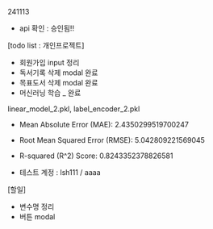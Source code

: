 241113

- api 확인 : 승인됨!!


[todo list : 개인프로젝트]
- 회원가입 input 정리
- 독서기록 삭제 modal 완료
- 목표도서 삭제 modal 완료
- 머신러닝 학습 _ 완료

linear_model_2.pkl, label_encoder_2.pkl
- Mean Absolute Error (MAE): 2.4350299519700247
- Root Mean Squared Error (RMSE): 5.042809221569045
- R-squared (R^2) Score: 0.8243352378826581

- 테스트 계정 : lsh111 / aaaa

[할일]
- 변수명 정리
- 버튼 modal

